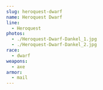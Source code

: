 ```yaml
---
slug: heroquest-dwarf
name: Heroquest Dwarf
line:
  - Heroquest
photos:
  - ./Heroquest-Dwarf-Dankel_1.jpg
  - ./Heroquest-Dwarf-Dankel_2.jpg
race:
  - dwarf
weapons:
  - axe
armor:
  - mail
---
```


